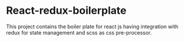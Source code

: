 # React-redux-boilerplate

This project contains the boiler plate for react js having integration with redux for state management and scss as css pre-processor.
